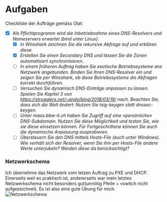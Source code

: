 # Aufgaben
Checkliste der Aufträge gemäss Olat:

- [x] *Als Pflichtprogramm wird die Inbetriebnahme eines DNS-Resolvers und Nameservers erwartet (bind unter Linux).*
    * [x] *In Wireshark zeichnen Sie die rekursive Abfrage auf und erklären diese.*
    * [x] *Erstellen Sie einen Secondary DNS und lassen Sie die Zonen automatisiert synchronisieren.*
    * [ ] *In einem früheren Auftrag haben Sie exotische Betriebssysteme ans Netzwerk angebunden. Binden Sie Ihren DNS-Resolver ein und zeigen Sie per Wireshark, ob diese Betriebssysteme die Abfragen korrekt durchführen.*
    * [ ] *Versuchen Sie dynamisch DNS-Einträge anpassen zu lassen. Spielen Sie Kapitel 3 von https://strugglers.net/~andy/blog/2018/03/19/ nach. Beachten Sie, dass sich die Welt ändert: Nutzen Sie tsig-keygen statt dnssec-keygen.*
    * [ ] *Unter maas.bbw-it.ch haben Sie Zugriff auf eine «persönliche» DNS-Subdomain. Nutzen Sie diese Möglichkeit und testen Sie, wie sie diese einsetzen können. Für Fortgeschrittene können Sie auch die dynamische Anpassung ausprobieren.*
    * [ ] *Übersteuern Sie den DNS mittels Hosts-File (auch unter Windows). Wie verhält sich der Resolver, wenn Sie ihm per Hosts-File andere Werte unterjubeln? Werden diese da berücksichtigt?*

### Netzwerkschema
Ich übernehme das Netzwerk vom letzen Auftrag zu PXE und DHCP. Einerseits weil es praktisch ist, andererseits war mein letztes Netzwerkschema nicht besonders gut(unnötig Pfeile + vswitch nicht aufgezeichnet). Es ist also eine gute Übung für mich.  
![Netzwerkschema](drawio/netzwerkschama_m300_dns.drawio)